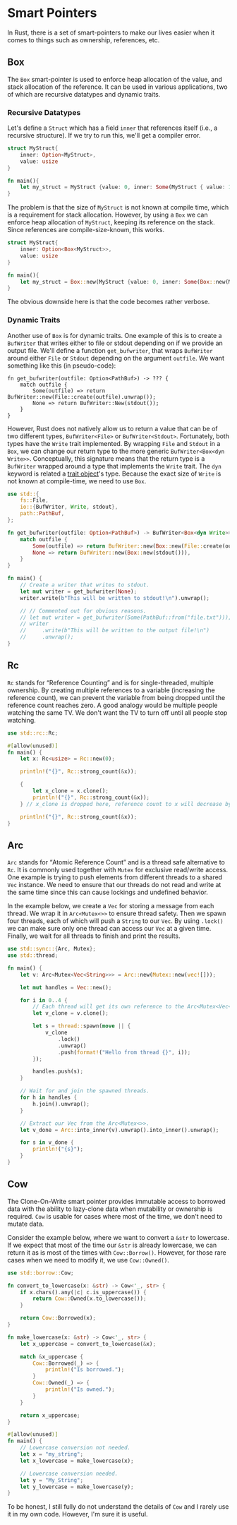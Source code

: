 # Smart Pointers
In Rust, there is a set of smart-pointers to make our lives easier when it comes to things such as ownership, references, etc.

## Box
The `Box` smart-pointer is used to enforce heap allocation of the value, and stack allocation of the reference. It can be used in various applications, two of which are recursive datatypes and dynamic traits.

### Recursive Datatypes
Let's define a `Struct` which has a field `inner` that references itself (i.e., a recursive structure). If we try to run this, we'll get a compiler error.

```rust
struct MyStruct{
    inner: Option<MyStruct>,
    value: usize
}

fn main(){
    let my_struct = MyStruct {value: 0, inner: Some(MyStruct { value: 1, inner: None}) };
}
```

The problem is that the size of `MyStruct` is not known at compile time, which is a requirement for stack allocation. However, by using a `Box` we can enforce heap allocation of `MyStruct`, keeping its reference on the stack. Since references are compile-size-known, this works.

```rust
struct MyStruct{
    inner: Option<Box<MyStruct>>,
    value: usize
}

fn main(){
    let my_struct = Box::new(MyStruct {value: 0, inner: Some(Box::new(MyStruct { value: 1, inner: None})) });
}
```

The obvious downside here is that the code becomes rather verbose.

### Dynamic Traits
Another use of `Box` is for dynamic traits. One example of this is to create a `BufWriter` that writes either to file or stdout depending on if we provide an output file. We'll define a function `get_bufwriter`, that wraps `BufWriter` around either `File` or `Stdout` depending on the argument `outfile`. We want something like this (in pseudo-code):

```rust,noplayground
fn get_bufwriter(outfile: Option<PathBuf>) -> ??? {
    match outfile {
        Some(outfile) => return BufWriter::new(File::create(outfile).unwrap());
        None => return BufWriter::New(stdout());
    }
}
```

However, Rust does not natively allow us to return a value that can be of two different types, `BufWriter<File>` or `BufWriter<Stdout>`. Fortunately, both types have the `Write` trait implemented. By wrapping `File` and `Stdout` in a `Box`, we can change our return type to the more generic `BufWriter<Box<dyn Write>>`. Conceptually, this signature means that the return type is a `BufWriter` wrapped around a type that implements the `Write` trait. The `dyn` keyword is related a [trait object](https://doc.rust-lang.org/std/keyword.dyn.html)'s type. Because the exact size of `Write` is not known at compile-time, we need to use `Box`.

```rust
use std::{
    fs::File,
    io::{BufWriter, Write, stdout},
    path::PathBuf,
};

fn get_bufwriter(outfile: Option<PathBuf>) -> BufWriter<Box<dyn Write>> {
    match outfile {
        Some(outfile) => return BufWriter::new(Box::new(File::create(outfile).unwrap())),
        None => return BufWriter::new(Box::new(stdout())),
    }
}

fn main() {
    // Create a writer that writes to stdout.
    let mut writer = get_bufwriter(None);
    writer.write(b"This will be written to stdout!\n").unwrap();

    // // Commented out for obvious reasons.
    // let mut writer = get_bufwriter(Some(PathBuf::from("file.txt")));
    // writer
    //     .write(b"This will be written to the output file!\n")
    //     .unwrap();
}
```

## Rc
`Rc` stands for <q>Reference Counting</q> and is for single-threaded, multiple ownership. By creating multiple references to a variable (increasing the reference count), we can prevent the variable from being dropped until the reference count reaches zero. A good analogy would be multiple people watching the same TV. We don't want the TV to turn off until all people stop watching.

```rust
use std::rc::Rc;

#[allow(unused)]
fn main() {
    let x: Rc<usize> = Rc::new(0);

    println!("{}", Rc::strong_count(&x));

    {
        let x_clone = x.clone();
        println!("{}", Rc::strong_count(&x));
    } // x_clone is dropped here, reference count to x will decrease by one.

    println!("{}", Rc::strong_count(&x));
}
```

## Arc
`Arc` stands for <q>Atomic Reference Count</q> and is a thread safe alternative to `Rc`. It is commonly used together with `Mutex` for exclusive read/write access. One example is trying to push elements from different threads to a shared `Vec` instance. We need to ensure that our threads do not read and write at the same time since this can cause lockings and undefined behavior.

In the example below, we create a `Vec` for storing a message from each thread. We wrap it in `Arc<Mutex<>>` to ensure thread safety. Then we spawn four threads, each of which will push a `String` to our `Vec`. By using `.lock()` we can make sure only one thread can access our `Vec` at a given time. Finally, we wait for all threads to finish and print the results.

```rust
use std::sync::{Arc, Mutex};
use std::thread;

fn main() {
    let v: Arc<Mutex<Vec<String>>> = Arc::new(Mutex::new(vec![]));

    let mut handles = Vec::new();

    for i in 0..4 {
        // Each thread will get its own reference to the Arc<Mutex<Vec<String>>>.
        let v_clone = v.clone();

        let s = thread::spawn(move || {
            v_clone
                .lock()
                .unwrap()
                .push(format!("Hello from thread {}", i));
        });

        handles.push(s);
    }

    // Wait for and join the spawned threads.
    for h in handles {
        h.join().unwrap();
    }

    // Extract our Vec from the Arc<Mutex<>>.
    let v_done = Arc::into_inner(v).unwrap().into_inner().unwrap();

    for s in v_done {
        println!("{s}");
    }
}
```

## Cow
The Clone-On-Write smart pointer provides immutable access to borrowed data with the ability to lazy-clone data when mutability or ownership is required. `Cow` is usable for cases where most of the time, we don't need to mutate data.

Consider the example below, where we want to convert a `&str` to lowercase. If we expect that most of the time our `&str` is already lowercase, we can return it as is most of the times with `Cow::Borrow()`. However, for those rare cases when we need to modify it, we use `Cow::Owned()`.


```rust
use std::borrow::Cow;

fn convert_to_lowercase(x: &str) -> Cow<'_, str> {
    if x.chars().any(|c| c.is_uppercase()) {
        return Cow::Owned(x.to_lowercase());
    }

    return Cow::Borrowed(x);
}

fn make_lowercase(x: &str) -> Cow<'_, str> {
    let x_uppercase = convert_to_lowercase(&x);

    match &x_uppercase {
        Cow::Borrowed(_) => {
            println!("Is borrowed.");
        }
        Cow::Owned(_) => {
            println!("Is owned.");
        }
    }

    return x_uppercase;
}

#[allow(unused)]
fn main() {
    // Lowercase conversion not needed.
    let x = "my_string";
    let x_lowercase = make_lowercase(x);

    // Lowercase conversion needed.
    let y = "My_String";
    let y_lowercase = make_lowercase(y);
}
```

To be honest, I still fully do not understand the details of `Cow` and I rarely use it in my own code. However, I'm sure it is useful.
